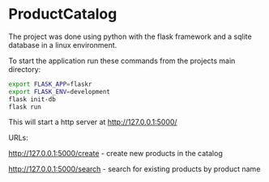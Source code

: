 # ProductCatalog

The project was done using python with the flask framework and a sqlite database in a linux environment.

To start the application run these commands from the projects main directory:
```bash
export FLASK_APP=flaskr
export FLASK_ENV=development
flask init-db
flask run
```
This will start a http server at http://127.0.0.1:5000/

URLs:

http://127.0.0.1:5000/create - create new products in the catalog

http://127.0.0.1:5000/search - search for existing products by product name
